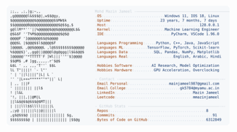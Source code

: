 <picture>
  <source srcset="https://raw.githubusercontent.com/mmazinjameel/mmazinjameel/main/dark_mode.svg?v=1749737463" media="(prefers-color-scheme: dark)">
  <img src="https://raw.githubusercontent.com/mmazinjameel/mmazinjameel/main/light_mode.svg?v=1749737463">
</picture>
